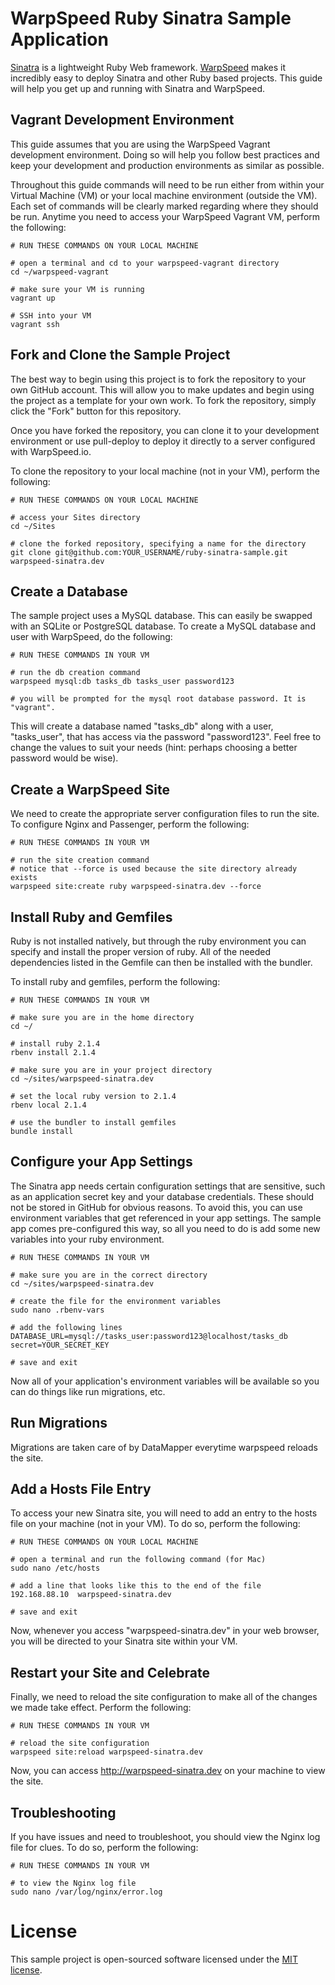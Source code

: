 # WarpSpeed Ruby Sinatra Sample Application

[Sinatra](http://http:sinatrarb.com) is a lightweight Ruby Web framework. [WarpSpeed](https://warpspeed.io) makes it incredibly easy to deploy Sinatra and other Ruby based projects. This guide will help you get up and running with Sinatra and WarpSpeed.

## Vagrant Development Environment

This guide assumes that you are using the WarpSpeed Vagrant development environment. Doing so will help you follow best practices and keep your development and production environments as similar as possible.

Throughout this guide commands will need to be run either from within your Virtual Machine (VM) or your local machine environment (outside the VM). Each set of commands will be clearly marked regarding where they should be run. Anytime you need to access your WarpSpeed Vagrant VM, perform the following:

```
# RUN THESE COMMANDS ON YOUR LOCAL MACHINE

# open a terminal and cd to your warpspeed-vagrant directory
cd ~/warpspeed-vagrant

# make sure your VM is running
vagrant up

# SSH into your VM
vagrant ssh
```

## Fork and Clone the Sample Project

The best way to begin using this project is to fork the repository to your own GitHub account. This will allow you to make updates and begin using the project as a template for your own work. To fork the repository, simply click the "Fork" button for this repository.

Once you have forked the repository, you can clone it to your development environment or use pull-deploy to deploy it directly to a server configured with WarpSpeed.io.

To clone the repository to your local machine (not in your VM), perform the following:

```
# RUN THESE COMMANDS ON YOUR LOCAL MACHINE

# access your Sites directory
cd ~/Sites

# clone the forked repository, specifying a name for the directory
git clone git@github.com:YOUR_USERNAME/ruby-sinatra-sample.git warpspeed-sinatra.dev
```

## Create a Database

The sample project uses a MySQL database. This can easily be swapped with an SQLite or PostgreSQL database. To create a MySQL database and user with WarpSpeed, do the following:

```
# RUN THESE COMMANDS IN YOUR VM

# run the db creation command
warpspeed mysql:db tasks_db tasks_user password123

# you will be prompted for the mysql root database password. It is "vagrant".
```

This will create a database named "tasks\_db" along with a user, "tasks\_user", that has access via the password "password123". Feel free to change the values to suit your needs (hint: perhaps choosing a better password would be wise).

## Create a WarpSpeed Site

We need to create the appropriate server configuration files to run the site. To configure Nginx and Passenger, perform the following:

```
# RUN THESE COMMANDS IN YOUR VM

# run the site creation command
# notice that --force is used because the site directory already exists
warpspeed site:create ruby warpspeed-sinatra.dev --force
```

## Install Ruby and Gemfiles

Ruby is not installed natively, but through the ruby environment you can specify and install the proper version of ruby. All of the needed dependencies listed in the Gemfile can then be installed with the bundler.

To install ruby and gemfiles, perform the following:

```
# RUN THESE COMMANDS IN YOUR VM

# make sure you are in the home directory
cd ~/

# install ruby 2.1.4
rbenv install 2.1.4

# make sure you are in your project directory
cd ~/sites/warpspeed-sinatra.dev

# set the local ruby version to 2.1.4
rbenv local 2.1.4

# use the bundler to install gemfiles
bundle install
```

## Configure your App Settings

The Sinatra app needs certain configuration settings that are sensitive, such as an application secret key and your database credentials. These should not be stored in GitHub for obvious reasons. To avoid this, you can use environment variables that get referenced in your app settings. The sample app comes pre-configured this way, so all you need to do is add some new variables into your ruby environment.

```
# RUN THESE COMMANDS IN YOUR VM

# make sure you are in the correct directory
cd ~/sites/warpspeed-sinatra.dev

# create the file for the environment variables
sudo nano .rbenv-vars

# add the following lines
DATABASE_URL=mysql://tasks_user:password123@localhost/tasks_db
secret=YOUR_SECRET_KEY

# save and exit
```

Now all of your application's environment variables will be available so you can do things like run migrations, etc.

## Run Migrations

Migrations are taken care of by DataMapper everytime warpspeed reloads the site.

## Add a Hosts File Entry

To access your new Sinatra site, you will need to add an entry to the hosts file on your machine (not in your VM). To do so, perform the following:

```
# RUN THESE COMMANDS ON YOUR LOCAL MACHINE

# open a terminal and run the following command (for Mac)
sudo nano /etc/hosts

# add a line that looks like this to the end of the file
192.168.88.10  warpspeed-sinatra.dev

# save and exit
```

Now, whenever you access "warpspeed-sinatra.dev" in your web browser, you will be directed to your Sinatra site within your VM.

## Restart your Site and Celebrate

Finally, we need to reload the site configuration to make all of the changes we made take effect. Perform the following:
```
# RUN THESE COMMANDS IN YOUR VM

# reload the site configuration
warpspeed site:reload warpspeed-sinatra.dev
```

Now, you can access http://warpspeed-sinatra.dev on your machine to view the site.

## Troubleshooting

If you have issues and need to troubleshoot, you should view the Nginx log file for clues. To do so, perform the following:

```
# RUN THESE COMMANDS IN YOUR VM

# to view the Nginx log file
sudo nano /var/log/nginx/error.log
```

# License

This sample project is open-sourced software licensed under the [MIT license](http://opensource.org/licenses/MIT).

